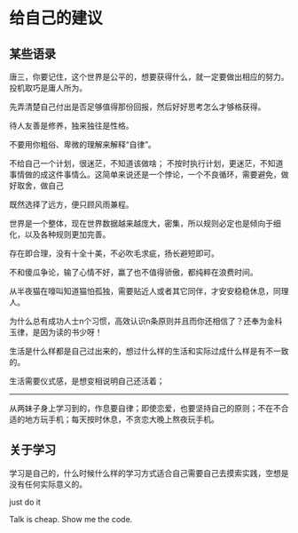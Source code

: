 # 给自己的建议
## 某些语录
唐三，你要记住，这个世界是公平的，想要获得什么，就一定要做出相应的努力。投机取巧是庸人所为。

先弄清楚自己付出是否足够值得那份回报，然后好好思考怎么才够格获得。

待人友善是修养，独来独往是性格。

不要用你粗俗、卑微的理解来解释“自律”。

不给自己一个计划，很迷茫，不知道该做啥；
不按时执行计划，更迷茫，不知道事情做的成这件事情么。这简单来说还是一个悖论，一个不良循环，需要避免，做好取舍，做自己

既然选择了远方，便只顾风雨兼程。

世界是一个整体，现在世界数据越来越庞大，密集，所以规则必定也是倾向于细化，以及各种规则更加完善。

存在即合理，没有十全十美，不必吹毛求疵，扬长避短即可。

不和傻瓜争论，输了心情不好，赢了也不值得骄傲，都纯粹在浪费时间。

从半夜猫在嚎叫知道猫怕孤独，需要贴近人或者其它同伴，才安安稳稳休息，同理人。

为什么总有成功人士n个习惯，高效认识n条原则并且而你还相信了？还奉为金科玉律，是因为读的书少呀！

生活是什么样都是自己过出来的，想过什么样的生活和实际过成什么样是有不一致的。

生活需要仪式感，是想变相说明自己还活着；

---

从两妹子身上学习到的，作息要自律；即使恋爱，也要坚持自己的原则；不在不合适的地方玩手机；每天按时休息，不贪恋大晚上熬夜玩手机。

## 关于学习
学习是自己的，什么时候什么样的学习方式适合自己需要自己去摸索实践，空想是没有任何实际意义的。 

just do it

Talk is cheap. Show me the code.
